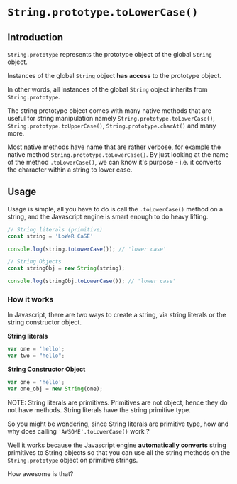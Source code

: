 # `String.prototype.toLowerCase()`

## Introduction

`String.prototype` represents the prototype object of the global `String` object.

Instances of the global `String` object **has access** to the prototype object.

In other words, all instances of the global `String` object inherits from `String.prototype`.

The string prototype object comes with many native methods that are useful for string manipulation namely `String.prototype.toLowerCase()`, `String.prototype.toUpperCase()`, `String.prototype.charAt()` and many more.

Most native methods have name that are rather verbose, for example the native method `String.prototype.toLowerCase()`. By just looking at the name of the method `.toLowerCase()`, we can know it's purpose - i.e. it converts the character within a string to lower case.

## Usage

Usage is simple, all you have to do is call the `.toLowerCase()` method on a string, and the Javascript engine is smart enough to do heavy lifting.

```js
// String literals (primitive)
const string = 'LoWeR CaSE'

console.log(string.toLowerCase()); // 'lower case'

// String Objects
const stringObj = new String(string);

console.log(stringObj.toLowerCase()); // 'lower case'
```

### How it works

In Javascript, there are two ways to create a string, via string literals or the string constructor object.

**String literals**

```js
var one = 'hello';
var two = "hello";
```

**String Constructor Object**

```js
var one = 'hello';
var one_obj = new String(one);
```

NOTE: String literals are primitives. Primitives are not object, hence they do not have methods. String literals have the string primitive type.

So you might be wondering, since String literals are primitive type, how and why does calling `'AWSOME'.toLowerCase()` work ?

Well it works because the Javascript engine **automatically converts** string primitives to String objects so that you can use all the string methods on the `String.prototype` object on primitive strings.

 How awesome is that?
